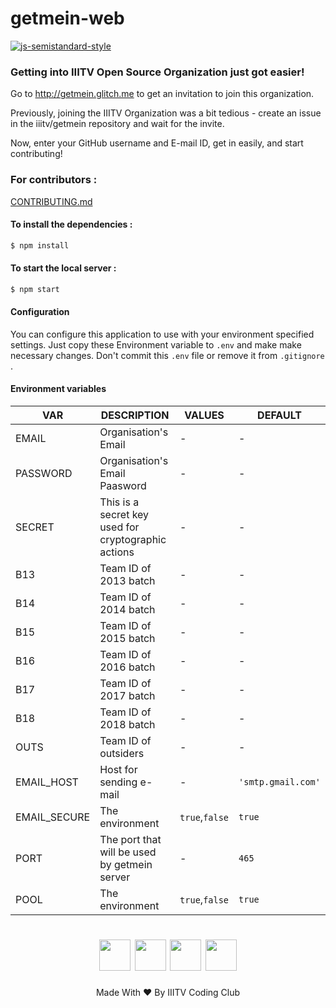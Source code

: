 # getmein-web

[![js-semistandard-style](https://img.shields.io/badge/code%20style-semistandard-brightgreen.svg?style=flat-square)](https://github.com/Flet/semistandard)

### Getting into IIITV Open Source Organization just got easier!

Go to http://getmein.glitch.me to get an invitation to join this organization.

Previously, joining the IIITV Organization was a bit tedious - create an issue in the iiitv/getmein repository and wait for the invite.

Now, enter your GitHub username and E-mail ID, get in easily, and start contributing!

### For contributors :

[CONTRIBUTING.md](https://github.com/iiitv/getmein-web/blob/master/CONTRIBUTING.md)

#### To install the dependencies :

```sh
$ npm install
```

#### To start the local server :

```sh
$ npm start
```

#### Configuration

You can configure this application to use with your environment specified settings. Just copy these Environment variable to `.env` and make make necessary changes.
Don't commit this `.env` file or remove it from `.gitignore` .

#### Environment variables

| VAR                | DESCRIPTION                                  | VALUES             | DEFAULT              |
|--------------------|----------------------------------------------|--------------------|----------------------|
| EMAIL              | Organisation's Email                         | -                  |  -                   |
| PASSWORD           | Organisation's Email Paasword                | -                  |  -                   |
| SECRET             | This is a secret key used for cryptographic actions| -                  |  -                   |
| B13                | Team ID of 2013 batch                        | -                  |  -                   |
| B14                | Team ID of 2014 batch                        | -                  |  -                   |
| B15                | Team ID of 2015 batch                        | -                  |  -                   |
| B16                | Team ID of 2016 batch                        | -                  |  -                   |
| B17                | Team ID of 2017 batch                        | -                  |  -                   |
| B18                | Team ID of 2018 batch                        | -                  |  -                   |
| OUTS               | Team ID of outsiders                         | -                  |  -                   |
| EMAIL_HOST         | Host for sending e-mail                      |      -             | `'smtp.gmail.com'`   |
| EMAIL_SECURE       | The environment                              | `true`,`false`     |  `true`              |
| PORT               | The port that will be used by getmein server |      -             |  `465`               |
| POOL               | The environment                              | `true`,`false`     |  `true`              |


<h1 align="center">
<a href="https://www.facebook.com/iiitvcc/"><img width="50px" src="https://image.flaticon.com/icons/svg/124/124010.svg"></img></a> <a href="https://www.linkedin.com/company/iiitvcc/"><img width="50px" src="https://image.flaticon.com/icons/svg/124/124011.svg"></img></a> <a href="https://twitter.com/iiitvcc/"><img width="50px" src="https://image.flaticon.com/icons/svg/124/124021.svg"></img></a> <a href="mailto:codingclub@iiitvadodara.ac.in"><img width="50px" src="https://cdn2.iconfinder.com/data/icons/social-icons-color/512/gmail-512.png"></img></a>
</h1>
<p align="center">Made With ❤ By IIITV Coding Club</p>
